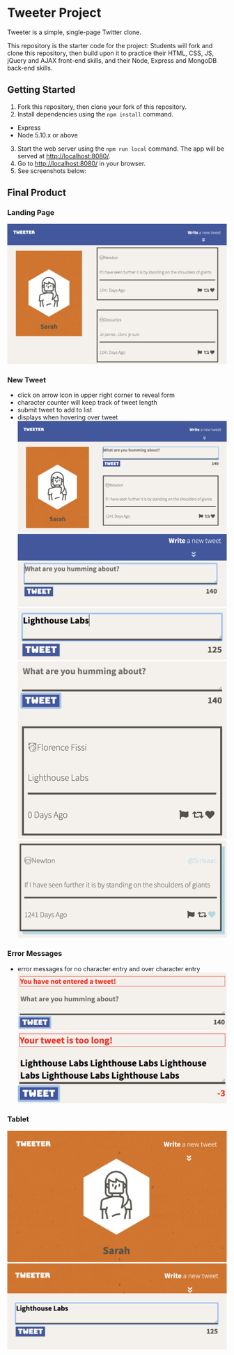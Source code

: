 # Tweeter Project

Tweeter is a simple, single-page Twitter clone.

This repository is the starter code for the project: Students will fork and clone this repository, then build upon it to practice their HTML, CSS, JS, jQuery and AJAX front-end skills, and their Node, Express and MongoDB back-end skills.

## Getting Started

1. Fork this repository, then clone your fork of this repository.
2. Install dependencies using the `npm install` command.
  - Express
  - Node 5.10.x or above
3. Start the web server using the `npm run local` command. The app will be served at <http://localhost:8080/>.
4. Go to <http://localhost:8080/> in your browser.
5. See screenshots below:

## Final Product

### Landing Page
!["Landing Page"](https://raw.githubusercontent.com/SarahMahovlich/tweeter/master/docs/tweeter-UI.png)

### New Tweet
- click on arrow icon in upper right corner to reveal form
- character counter will keep track of tweet length
- submit tweet to add to list
- displays when hovering over tweet
!["New Tweet Desktop](https://raw.githubusercontent.com/SarahMahovlich/tweeter/master/docs/new-tweet-desktop.png)
!["New Tweet"](https://raw.githubusercontent.com/SarahMahovlich/tweeter/master/docs/new-tweet.png)
!["Character Counter"](https://raw.githubusercontent.com/SarahMahovlich/tweeter/master/docs/char-counter.png)
!["Submit Tweet"](https://raw.githubusercontent.com/SarahMahovlich/tweeter/master/docs/submit-tweet.png)
!["Tweet Hover"](https://raw.githubusercontent.com/SarahMahovlich/tweeter/master/docs/tweet-hover.png)

### Error Messages
- error messages for no character entry and over character entry
!["Error"](https://raw.githubusercontent.com/SarahMahovlich/tweeter/master/docs/entry-error.png)
!["Error"](https://raw.githubusercontent.com/SarahMahovlich/tweeter/master/docs/length-error.png)

### Tablet 
!["Tablet Header"](https://raw.githubusercontent.com/SarahMahovlich/tweeter/master/docs/tablet.png)
!["New Tweet on Tablet"](https://raw.githubusercontent.com/SarahMahovlich/tweeter/master/docs/new-tweet-tablet.png)










